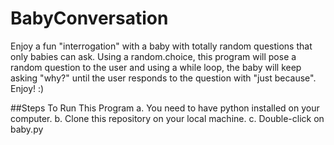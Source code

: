 # BabyConversation
Enjoy a fun "interrogation" with a baby with totally random questions that only babies can ask. Using a random.choice, this program will pose a random question to the user and using a while loop, the baby will keep asking "why?" until the user responds to the question with "just because". Enjoy! :) 

##Steps To Run This Program a. You need to have python installed on your computer.
b. Clone this repository on your local machine. c. Double-click on baby.py
